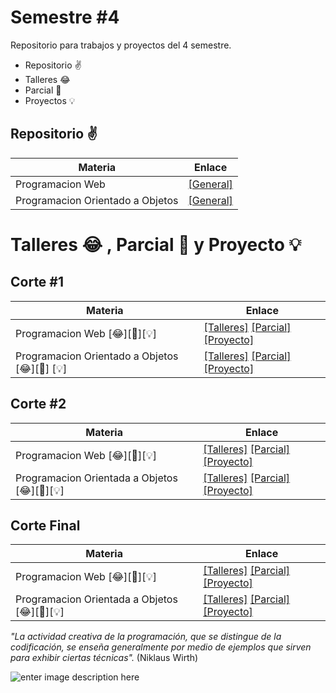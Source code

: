 # Semestre #4 

Repositorio para trabajos y proyectos del 4 semestre.
* Repositorio ✌
* Talleres     😂
* Parcial 		🎈
* Proyectos 💡

## Repositorio ✌
| Materia | Enlace |
| ---------- | -------------|
| Programacion Web | [[General]](https://github.com/You7Cris/-4-Semestre/tree/master/Programaci%C3%B3n%20Web)|
|Programacion Orientado a Objetos | [[General]](https://github.com/You7Cris/-4-Semestre/tree/master/Proyectos%20Programacion%20Orientado%20a%20Objetos)


# Talleres  😂 , Parcial 🎈 y Proyecto 💡

## Corte #1

| Materia | Enlace |
|----------|------------|
|Programacion Web [😂][🎈][💡] |[[Talleres]](https://github.com/You7Cris/-4-Semestre/tree/master/Programaci%C3%B3n%20Web/Corte%201) [[Parcial]](https://github.com/You7Cris/-4-Semestre/tree/master/Programaci%C3%B3n%20Web/Corte%201/Parcial) [[Proyecto]]()
|Programacion Orientado a Objetos [😂][🎈] [💡]| [[Talleres]](https://github.com/You7Cris/-4-Semestre/tree/master/Proyectos%20Programacion%20Orientado%20a%20Objetos/1%20Corte) [[Parcial]](https://github.com/You7Cris/-4-Semestre/tree/master/Proyectos%20Programacion%20Orientado%20a%20Objetos/1%20Corte/Parcial/Paquete1) [[Proyecto]](https://github.com/You7Cris/-4-Semestre/tree/master/Proyectos%20Programacion%20Orientado%20a%20Objetos/1%20Corte/ProyectoPrimerCorte/Cinema)

## Corte #2

|Materia | Enlace |
|---------|----------|
|Programacion Web [😂][🎈][💡] | [[Talleres]](https://github.com/You7Cris/-4-Semestre/tree/master/Programaci%C3%B3n%20Web/Corte%202) [[Parcial]]() [[Proyecto]](https://github.com/You7Cris/-4-Semestre/tree/master/Programaci%C3%B3n%20Web/Corte%202/Proyecto/CarritoCompras)
|Programacion Orientada a Objetos [😂][🎈][💡]|[[Talleres]](https://github.com/You7Cris/-4-Semestre/tree/master/Proyectos%20Programacion%20Orientado%20a%20Objetos/2%20Corte) [[Parcial]]() [[Proyecto]]()

## Corte Final

 Materia | Enlace |
|-----------|-----------|
|Programacion Web [😂][🎈][💡]| [[Talleres]](https://github.com/You7Cris/-4-Semestre/tree/master/Proyectos%20Programacion%20Orientado%20a%20Objetos/3%20Corte/Swing/src) [[Parcial]]() [[Proyecto]]()|
|Programacion Orientada a Objetos [😂][🎈][💡] | [[Talleres]]() [[Parcial]]() [[Proyecto]]()


*"La actividad creativa de la programación, que se distingue de la codificación, se enseña generalmente por medio de ejemplos que sirven para exhibir ciertas técnicas".* (Niklaus Wirth)

![enter image description here](https://lh3.googleusercontent.com/52EZ5Xp42DP4tsmMMF9boYZX1TifpAS5tumXqNiae_5hjYDfu3PRVDk1GcDh-cgRy1pLc2XAARAc)

